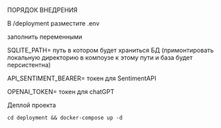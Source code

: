 ПОРЯДОК ВНЕДРЕНИЯ 

В /deployment разместите .env 

заполнить переменными

SQLITE_PATH= путь в котором будет храниться БД (примонтировать локальную директорию в компоузе к этому пути и база будет персистентна)

API_SENTIMENT_BEARER= токен для SentimentAPI

OPENAI_TOKEN= токен для chatGPT

Деплой проекта 

    cd deployment && docker-compose up -d 

